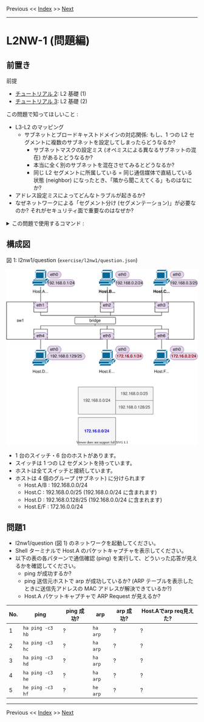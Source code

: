<!-- HEADER -->
Previous << [Index](../index.md) >> [Next](../l2nw1/answer.md)

---
<!-- /HEADER -->

# L2NW-1 (問題編)

## 前置き

前提

- [チュートリアル 2](../tutorial2/scenario.md): L2 基礎 (1)
- [チュートリアル 3](../tutorial2/scenario.md): L2 基礎 (2)

この問題で知ってほしいこと :

- L3-L2 のマッピング
  - サブネットとブロードキャストドメインの対応関係: もし、1 つの L2 セグメントに複数のサブネットを設定してしまったらどうなるか?
    - サブネットマスクの設定ミス (オペミスによる異なるサブネットの混在) があるとどうなるか?
    - 本当に全く別のサブネットを混在させてみるとどうなるか?
    - 同じ L2 セグメントに所属している = 同じ通信媒体で直結している状態 (neighbor) になったとき、「隣から聞こえてくる」ものはなにか?
- アドレス設定ミスによってどんなトラブルが起きるか?
- なぜネットワークによる「セグメント分け (セグメンテーション)」が必要なのか? それがセキュリティ面で重要なのはなぜか?

<details>

<summary>この問題で使用するコマンド :</summary>

* インタフェースの一覧表示・設定確認
  * MAC アドレスの確認
    * `ip link show [dev インタフェース名]`
  * IP アドレス一の確認
    * `ip addr show [dev インタフェース名]`
* L3 の通信確認
  * `ping 宛先IPアドレス` (オプション `-c N` は送信するパケット数を指定します。)
* ARP テーブルの確認
  * `arp -n`
  * `ip neigh`
* パケットキャプチャ (ARP Request の確認)
  * `tcpdump -l [-i インタフェース名]` : オプション `-l` がないとリアルタイムに表示されません。
* スイッチの設定確認
  * スイッチ・ポートの設定確認
    * `ovs-vsctl show`
  * インタフェース名とポート番号の対応確認
    * `ovs-ofctl show スイッチ名`
* スイッチの状態確認
  * MAC アドレステーブル確認
    * `ovs-appctl sh ovs-appctl fdb/show スイッチ名`

</details>


## 構成図

図 1: l2nw1/question (`exercise/l2nw1/question.json`)

![Topology](topology.drawio.svg)

* 1 台のスイッチ・6 台のホストがあります。
* スイッチは 1 つの L2 セグメントを持っています。
* ホストは全てスイッチと接続しています。
* ホストは 4 個のグループ (サブネット) に分けられます
  * Host.A/B : 192.168.0.0/24
  * Host.C : 192.168.0.0/25 (192.168.0.0/24 に含まれます)
  * Host.D : 192.168.0.128/25 (192.168.0.0/24 に含まれます)
  * Host.E/F : 172.16.0.0/24

## 問題1

* l2nw1/question (図 1) のネットワークを起動してください。
* Shell ターミナルで Host.A のパケットキャプチャを表示してください。
* 以下の表の各パターンで通信確認 (ping) を実行して、どういった応答が見えるかを確認してください。
  * ping が成功するか?
  * ping 送信元ホストで arp が成功しているか? (ARP テーブルを表示したときに送信先アドレスの MAC アドレスが解決できているか?)
  * Host.A パケットキャプチャで ARP Request が見えるか?

|No.| ping | ping 成功? | arp | arp 成功? | Host.Aでarp req見えた? |
|---|------|------------|-----|-----------|------------------------|
| 1 | `ha ping -c3 hb` | ? | `ha arp` | ? | ? |
| 2 | `ha ping -c3 hc` | ? | `ha arp` | ? | ? |
| 3 | `ha ping -c3 hd` | ? | `ha arp` | ? | ? |
| 4 | `ha ping -c3 he` | ? | `ha arp` | ? | ? |
| 5 | `he ping -c3 hf` | ? | `he arp` | ? | ? |

<!-- FOOTER -->

---

Previous << [Index](../index.md) >> [Next](../l2nw1/answer.md)
<!-- /FOOTER -->
